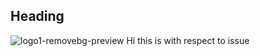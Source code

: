 ## Heading

![logo1-removebg-preview](https://user-images.githubusercontent.com/81735768/146306562-8af8b033-dfa5-4995-bc4d-6bf9ed41a7e3.png)
Hi this is with respect to issue
